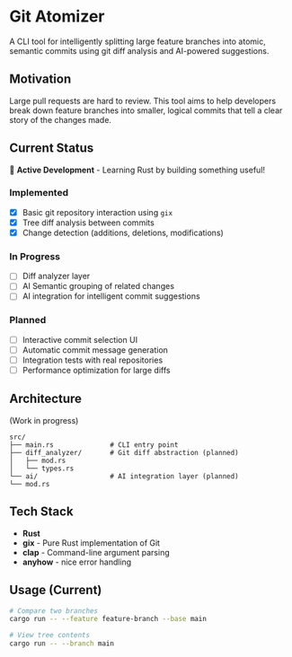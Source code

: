 # Git Atomizer

A CLI tool for intelligently splitting large feature branches into atomic, semantic commits using git diff analysis and AI-powered suggestions.

## Motivation

Large pull requests are hard to review. This tool aims to help developers break down feature branches into smaller, logical commits that tell a clear story of the changes made.

## Current Status

🚧 **Active Development** - Learning Rust by building something useful!

### Implemented
- [x] Basic git repository interaction using `gix`
- [x] Tree diff analysis between commits
- [x] Change detection (additions, deletions, modifications)

### In Progress
- [ ] Diff analyzer layer
- [ ] AI Semantic grouping of related changes
- [ ] AI integration for intelligent commit suggestions

### Planned
- [ ] Interactive commit selection UI
- [ ] Automatic commit message generation
- [ ] Integration tests with real repositories
- [ ] Performance optimization for large diffs

## Architecture

(Work in progress)

```
src/
├── main.rs              # CLI entry point
├── diff_analyzer/       # Git diff abstraction (planned)
│   ├── mod.rs
│   └── types.rs
└── ai/                  # AI integration layer (planned)
└── mod.rs
```

## Tech Stack

- **Rust**
- **gix** - Pure Rust implementation of Git
- **clap** - Command-line argument parsing
- **anyhow** - nice error handling

## Usage (Current)

```bash
# Compare two branches
cargo run -- --feature feature-branch --base main

# View tree contents
cargo run -- --branch main